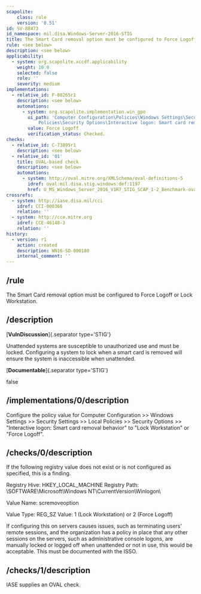 ```yaml
---
scapolite:
    class: rule
    version: '0.51'
id: SV-88473
id_namespace: mil.disa.Windows-Server-2016-STIG
title: The Smart Card removal option must be configured to Force Logoff or Lock Workstation.
rule: <see below>
description: <see below>
applicability:
  - system: org.scapolite.xccdf.applicability
    weight: 10.0
    selected: false
    role: ''
    severity: medium
implementations:
  - relative_id: F-80265r1
    description: <see below>
    automations:
      - system: org.scapolite.implementation.win_gpo
        ui_path: 'Computer Configuration\Policies\Windows Settings\Security Settings\Local
            Policies\Security Options\Interactive logon: Smart card removal behavior'
        value: Force Logoff
        verification_status: Checked.
checks:
  - relative_id: C-73895r1
    description: <see below>
  - relative_id: '01'
    title: OVAL-based check
    description: <see below>
    automations:
      - system: http://oval.mitre.org/XMLSchema/oval-definitions-5
        idref: oval:mil.disa.stig.windows:def:1197
        href: U_MS_Windows_Server_2016_V1R7_STIG_SCAP_1-2_Benchmark-oval.xml
crossrefs:
  - system: http://iase.disa.mil/cci
    idref: CCI-000366
    relation: ''
  - system: http://cce.mitre.org
    idref: CCE-46148-3
    relation: ''
history:
  - version: r1
    action: created
    description: WN16-SO-000180
    internal_comment: ''
---
```



## /rule

The Smart Card removal option must be configured to Force Logoff or Lock Workstation.

## /description

[**VulnDiscussion**]{.separator type='STIG'}

Unattended systems are susceptible to unauthorized use and must be locked. Configuring a system to lock when a smart card is removed will ensure the system is inaccessible when unattended.

[**Documentable**]{.separator type='STIG'}

false

## /implementations/0/description

Configure the policy value for Computer Configuration >> Windows Settings >> Security Settings >> Local Policies >> Security Options >> "Interactive logon: Smart card removal behavior" to "Lock Workstation" or "Force Logoff".

## /checks/0/description

If the following registry value does not exist or is not configured as specified, this is a finding.

Registry Hive: HKEY_LOCAL_MACHINE
Registry Path: \SOFTWARE\Microsoft\Windows NT\CurrentVersion\Winlogon\

Value Name: scremoveoption

Value Type: REG_SZ
Value: 1 (Lock Workstation) or 2 (Force Logoff)

If configuring this on servers causes issues, such as terminating users' remote sessions, and the organization has a policy in place that any other sessions on the servers, such as administrative console logons, are manually locked or logged off when unattended or not in use, this would be acceptable. This must be documented with the ISSO.

## /checks/1/description

IASE supplies an OVAL check.
